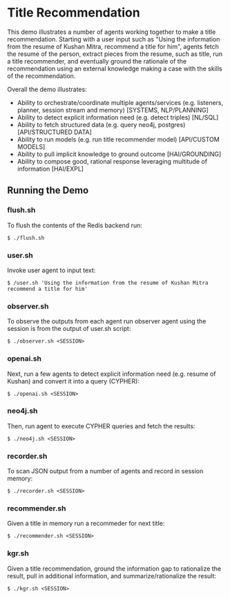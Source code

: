 # Title Recommendation

This demo illustrates a number of agents working together to make a title recommendation. Starting with a user input such as "Using the information from the resume of Kushan Mitra, recommend a title for him", agents fetch the resume of the person, extract pieces from the resume, such as title, run a title recommender, and eventually ground the rationale of the recommendation using an external knowledge making a case with the skills of the recommendation.

Overall the demo illustrates:
* Ability to orchestrate/coordinate multiple agents/services (e.g. listeners, planner, session stream and memory) [SYSTEMS, NLP/PLANNING]
* Ability to detect explicit information need (e.g. detect triples) [NL/SQL]
* Ability to fetch structured data (e.g. query neo4j, postgres) [API/STRUCTURED DATA]
* Ability to run models (e.g. run title recommender model) [API/CUSTOM MODELS]
* Ability to pull implicit knowledge to ground outcome [HAI/GROUNDING]
* Ability to compose good, rational response leveraging multitude of information [HAI/EXPL]

## Running the Demo

### flush.sh
To flush the contents of the Redis backend run:
```
$ ./flush.sh
```

### user.sh
Invoke user agent to input text:
```
$ /user.sh 'Using the information from the resume of Kushan Mitra recommend a title for him'
```

### observer.sh
To observe the outputs from each agent run observer agent using the session is from the output of user.sh script:
```
$ ./observer.sh <SESSION>
```

### openai.sh
Next, run a few agents to detect explicit information need (e.g. resume of Kushan) and convert it into a query (CYPHER):
```
$ ./openai.sh <SESSION>
```

### neo4j.sh
Then, run agent to execute CYPHER queries and fetch the results:
```
$ ./neo4j.sh <SESSION>
```

### recorder.sh
To scan JSON output from a number of agents and record in session memory:
```
$ ./recorder.sh <SESSION>
```

### recommender.sh
Given a title in memory run a recommeder for next title:
```
$ ./recommender.sh <SESSION>
```

### kgr.sh
Given a title recommendation, ground the information gap to rationalize the result, pull in additional information, and summarize/rationalize the result:
```
$ ./kgr.sh <SESSION>
```
